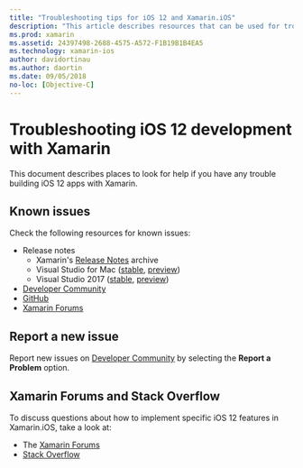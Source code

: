 ```yaml
---
title: "Troubleshooting tips for iOS 12 and Xamarin.iOS"
description: "This article describes resources that can be used for troubleshooting when developing Xamarin.iOS applications. It discusses known issues, reporting a new issue, and other troubleshooting resources."
ms.prod: xamarin
ms.assetid: 24397498-2688-4575-A572-F1B19B1B4EA5
ms.technology: xamarin-ios
author: davidortinau
ms.author: daortin
ms.date: 09/05/2018
no-loc: [Objective-C]
---
```

# Troubleshooting iOS 12 development with Xamarin

This document describes places to look for help if you have any trouble
building iOS 12 apps with Xamarin.

## Known issues

Check the following resources for known issues:

- Release notes
  - Xamarin's [Release Notes](/xamarin/ios/release-notes/) archive
  - Visual Studio for Mac ([stable](/visualstudio/releasenotes/vs2017-mac-relnotes), [preview](/visualstudio/releasenotes/vs2017-mac-preview-relnotes))
  - Visual Studio 2017 ([stable](/visualstudio/releasenotes/vs2017-relnotes), [preview](/visualstudio/releasenotes/vs2017-preview-relnotes))
- [Developer Community](https://developercommunity.visualstudio.com/search.html)
- [GitHub](https://github.com/xamarin/xamarin-macios/issues)
- [Xamarin Forums](https://forums.xamarin.com/categories/ios)

## Report a new issue

Report new issues on
[Developer Community](https://developercommunity.visualstudio.com/spaces/8/index.html)
by selecting the **Report a Problem** option.

## Xamarin Forums and Stack Overflow

To discuss questions about how to implement specific iOS 12 features in
Xamarin.iOS, take a look at:

- The [Xamarin Forums](https://forums.xamarin.com/categories/ios)
- [Stack Overflow](https://stackoverflow.com/search?tab=newest&q=xamarin)